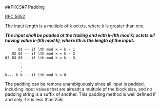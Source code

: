 ##PKCS#7 Padding

[RFC 5652](http://tools.ietf.org/html/rfc5652#section-6.3)

The input length is a multiple of k octets, where k is greater than one.

___The input shall be padded at the trailing end with k-(lth mod k) octets all having value k-(lth mod k), where lth is the length of the input.___

          01 -- if lth mod k = k - 1
       02 02 -- if lth mod k = k - 2
    03 03 03 -- if lth mod k = k - 3
           .
           .
           .
    k... k k -- if lth mod k = 0


The padding can be remove unambiguously since all input is padded, including input values that are alreadt a multiple pf the block size, and no padding string is a suffix of another. This padding method is well defined if and only if k is less than 256.






